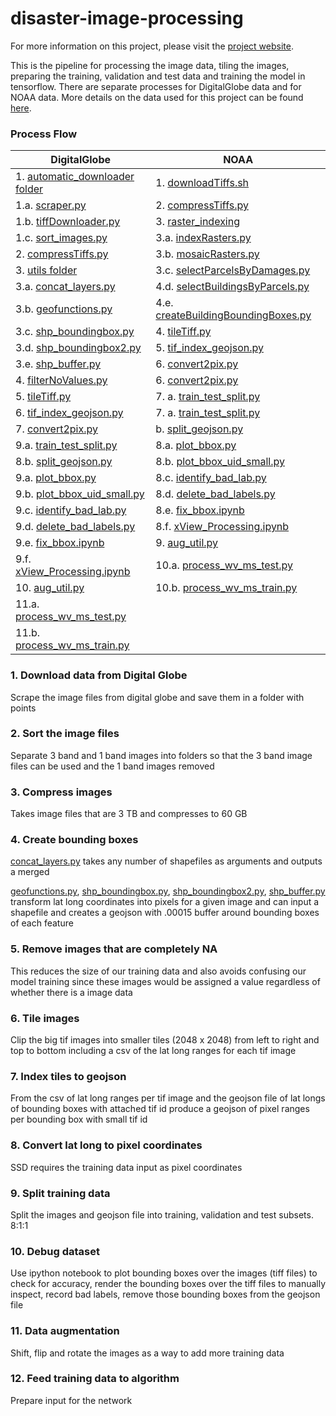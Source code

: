 # disaster-image-processing

For more information on this project, please visit the [project website](https://dds-lab.github.io/disaster-damage-detection/).

This is the pipeline for processing the image data, tiling the images, preparing the training, validation and test data and training the model in tensorflow.  There are separate processes for DigitalGlobe data and for NOAA data.  More details on the data used for this project can be found [here](https://github.com/DDS-Lab/disaster-image-processing/blob/master/data.md). 

### Process Flow

| DigitalGlobe | NOAA |
| --------------------- | --------------------|
|1. [automatic_downloader folder](https://github.com/DDS-Lab/disaster-image-processing/tree/master/automatic-image-downloader)|1. [downloadTiffs.sh]()|
|1.a. [scraper.py](https://github.com/DDS-Lab/disaster-image-processing/blob/master/automatic-image-downloader/scripts/scraper.py)|2. [compressTiffs.py](https://github.com/DDS-Lab/disaster-image-processing/blob/master/raster-processing/raster_utilities/compressTiffs.py)|
|1.b. [tiffDownloader.py](https://github.com/DDS-Lab/disaster-image-processing/blob/automatic-image-downloader/automatic-image-downloader/automatic_downloader/tiffDownloader.py)|3. [raster_indexing]()|
|1.c. [sort_images.py](https://github.com/DDS-Lab/harvey-data-processing/blob/script_cleaning/band_sorting/sort_images.py)|3.a. [indexRasters.py]()|
|2. [compressTiffs.py](https://github.com/DDS-Lab/disaster-image-processing/blob/master/raster-processing/raster_utilities/compressTiffs.py)|3.b. [mosaicRasters.py](https://github.com/DDS-Lab/disaster-image-processing/blob/master/raster-processing/raster_mosaicking/mosaicRasters.py)|
|3. [utils folder](https://github.com/DDS-Lab/disaster-image-processing/tree/master/utils)|3.c. [selectParcelsByDamages.py](https://github.com/DDS-Lab/disaster-image-processing/blob/master/training-data-processing/training-data-processing/selectParcelsByDamages.py)|
|3.a. [concat_layers.py](https://github.com/DDS-Lab/disaster-image-processing/blob/master/utils/concat_layers.py)|4.d. [selectBuildingsByParcels.py](https://github.com/DDS-Lab/disaster-image-processing/blob/master/training-data-processing/training-data-processing/selectBuildingsByParcels.py)|
|3.b. [geofunctions.py](https://github.com/DDS-Lab/disaster-image-processing/blob/master/utils/geofunctions.py)|4.e. [createBuildingBoundingBoxes.py](https://github.com/DDS-Lab/disaster-image-processing/blob/master/training-data-processing/training-data-processing/createBuildingBoundingBoxes.py)
|3.c. [shp_boundingbox.py](https://github.com/DDS-Lab/disaster-image-processing/blob/master/utils/shp_boundingbox.py)|4. [tileTiff.py](https://github.com/DDS-Lab/hyak_files/blob/master/tileTiff.py)|
|3.d. [shp_boundingbox2.py](https://github.com/DDS-Lab/disaster-image-processing/blob/master/utils/shp_boundingbox2.py)|5. [tif_index_geojson.py](https://github.com/DDS-Lab/disaster-image-processing/blob/master/tif_index_geojson.py)|
|3.e. [shp_buffer.py](https://github.com/DDS-Lab/disaster-image-processing/blob/master/utils/shp_buffer.py)|6. [convert2pix.py](https://github.com/DDS-Lab/disaster-image-processing/blob/master/utils/convert2pix.py)|
|4. [filterNoValues.py](https://github.com/DDS-Lab/disaster-image-processing/blob/master/raster-processing/raster_sorting/filterNoValues.py)|6. [convert2pix.py](https://github.com/DDS-Lab/disaster-image-processing/blob/master/utils/convert2pix.py)|
|5. [tileTiff.py](https://github.com/DDS-Lab/hyak_files/blob/master/tileTiff.py)|7. a. [train_test_split.py](https://github.com/DDS-Lab/harvey_data_process/blob/master/train_test_split.py)|
|6. [tif_index_geojson.py](https://github.com/DDS-Lab/disaster-image-processing/blob/master/tif_index_geojson.py)|7. a. [train_test_split.py](https://github.com/DDS-Lab/harvey_data_process/blob/master/train_test_split.py)|
|7. [convert2pix.py](https://github.com/DDS-Lab/disaster-image-processing/blob/master/utils/convert2pix.py)|b. [split_geojson.py](https://github.com/DDS-Lab/harvey_data_process/blob/master/split_geojson.py)|
|9.a. [train_test_split.py](https://github.com/DDS-Lab/harvey_data_process/blob/master/train_test_split.py)|8.a. [plot_bbox.py](https://github.com/DDS-Lab/harvey_data_process/blob/master/plot_bbox.py)|
|8.b. [split_geojson.py](https://github.com/DDS-Lab/harvey_data_process/blob/master/split_geojson.py)|8.b. [plot_bbox_uid_small.py](https://github.com/DDS-Lab/harvey_data_process/blob/master/plot_bbox_uid_small.py)|
|9.a. [plot_bbox.py](https://github.com/DDS-Lab/harvey_data_process/blob/master/plot_bbox.py)|8.c. [identify_bad_lab.py](https://github.com/DDS-Lab/harvey_data_process/blob/master/identify_bad_labels.py)|
|9.b. [plot_bbox_uid_small.py](https://github.com/DDS-Lab/harvey_data_process/blob/master/plot_bbox_uid_small.py)|8.d. [delete_bad_labels.py](https://github.com/DDS-Lab/harvey_data_process/blob/master/delete_bad_labels.py)|
|9.c. [identify_bad_lab.py](https://github.com/DDS-Lab/harvey_data_process/blob/master/identify_bad_labels.py)|8.e. [fix_bbox.ipynb](https://github.com/DDS-Lab/harvey_data_process/blob/master/fix_bbox.ipynb)|
|9.d. [delete_bad_labels.py](https://github.com/DDS-Lab/harvey_data_process/blob/master/delete_bad_labels.py)|8.f. [xView_Processing.ipynb](https://github.com/DDS-Lab/harvey_data_process/blob/master/xView_Processing.ipynb)|
|9.e. [fix_bbox.ipynb](https://github.com/DDS-Lab/harvey_data_process/blob/master/fix_bbox.ipynb)|9. [aug_util.py](https://github.com/DDS-Lab/harvey_data_process/blob/master/aug_util.py)|
|9.f. [xView_Processing.ipynb](https://github.com/DDS-Lab/harvey_data_process/blob/master/xView_Processing.ipynb)|10.a. [process_wv_ms_test.py](https://github.com/DDS-Lab/harvey_data_process/blob/master/process_wv_ms_test.py)|
|10. [aug_util.py](https://github.com/DDS-Lab/harvey_data_process/blob/master/aug_util.py)|10.b. [process_wv_ms_train.py](https://github.com/DDS-Lab/harvey_data_process/blob/master/process_wv_ms_train.py)|
|11.a. [process_wv_ms_test.py](https://github.com/DDS-Lab/harvey_data_process/blob/master/process_wv_ms_test.py)||
|11.b. [process_wv_ms_train.py](https://github.com/DDS-Lab/harvey_data_process/blob/master/process_wv_ms_train.py)||

### 1. Download data from Digital Globe

Scrape the image files from digital globe and save them in a folder with points

### 2. Sort the image files

Separate 3 band and 1 band images into folders so that the 3 band image files can be used and the 1 band images removed

### 3. Compress images

Takes image files that are 3 TB and compresses to 60 GB

### 4. Create bounding boxes

[concat_layers.py](https://github.com/DDS-Lab/disaster-image-processing/blob/master/utils/concat_layers.py) takes any number of shapefiles as arguments and outputs a merged

[geofunctions.py](https://github.com/DDS-Lab/disaster-image-processing/blob/master/utils/geofunctions.py), [shp_boundingbox.py](https://github.com/DDS-Lab/disaster-image-processing/blob/master/utils/shp_boundingbox.py), [shp_boundingbox2.py](https://github.com/DDS-Lab/disaster-image-processing/blob/master/utils/shp_boundingbox2.py), [shp_buffer.py](https://github.com/DDS-Lab/disaster-image-processing/blob/master/utils/shp_buffer.py) transform lat long coordinates into pixels for a given image and can input a shapefile and creates a geojson with .00015 buffer around bounding boxes of each feature

### 5. Remove images that are completely NA

This reduces the size of our training data and also avoids confusing our model training since these images would be assigned a value regardless of whether there is a image data

### 6. Tile images

Clip the big tif images into smaller tiles (2048 x 2048) from left to right and top to bottom including a csv of the lat long ranges for each tif image

### 7. Index tiles to geojson

From the csv of lat long ranges per tif image and the geojson file of lat longs of bounding boxes with attached tif id produce a geojson of pixel ranges per bounding box with small tif id

### 8. Convert lat long to pixel coordinates

SSD requires the training data input as pixel coordinates

### 9. Split training data

Split the images and geojson file into training, validation and test subsets.  8:1:1

### 10. Debug dataset

Use ipython notebook to plot bounding boxes over the images (tiff files) to check for accuracy, render the bounding boxes over the tiff files to manually inspect, record bad labels, remove those bounding boxes from the geojson file

### 11. Data augmentation

Shift, flip and rotate the images as a way to add more training data

### 12. Feed training data to algorithm
Prepare input for the network

